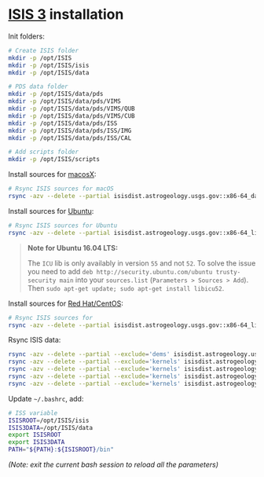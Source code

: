 [ISIS 3](https://isis.astrogeology.usgs.gov) installation
===========================================================

Init folders:
```bash
# Create ISIS folder
mkdir -p /opt/ISIS
mkdir -p /opt/ISIS/isis
mkdir -p /opt/ISIS/data

# PDS data folder
mkdir -p /opt/ISIS/data/pds
mkdir -p /opt/ISIS/data/pds/VIMS
mkdir -p /opt/ISIS/data/pds/VIMS/QUB
mkdir -p /opt/ISIS/data/pds/VIMS/CUB
mkdir -p /opt/ISIS/data/pds/ISS
mkdir -p /opt/ISIS/data/pds/ISS/IMG
mkdir -p /opt/ISIS/data/pds/ISS/CAL

# Add scripts folder
mkdir -p /opt/ISIS/scripts
```

Install sources for  [macosX](https://isis.astrogeology.usgs.gov/documents/InstallGuide/index.html):
```bash
# Rsync ISIS sources for macOS
rsync -azv --delete --partial isisdist.astrogeology.usgs.gov::x86-64_darwin_OSX/isis/ /opt/ISIS/isis/
```

Install sources for  [Ubuntu](https://isis.astrogeology.usgs.gov/documents/InstallGuide/index.html):
```bash
# Rsync ISIS sources for Ubuntu
rsync -azv --delete --partial isisdist.astrogeology.usgs.gov::x86-64_linux_UBUNTU/isis/ /opt/ISIS/isis/
```
> __Note for Ubuntu 16.04 LTS:__
>
> The `ICU` lib is only availably in version `55` and not `52`.
> To solve the issue you need to add
> `deb http://security.ubuntu.com/ubuntu trusty-security main`
> into your `sources.list` (`Parameters > Sources > Add`).
> Then `sudo apt-get update; sudo apt-get install libicu52`.

Install sources for  [Red Hat/CentOS](https://isis.astrogeology.usgs.gov/documents/InstallGuide/index.html):
```bash
# Rsync ISIS sources for 
rsync -azv --delete --partial isisdist.astrogeology.usgs.gov::x86-64_linux_RHEL/isis/ /opt/ISIS/isis/
```

Rsync ISIS data:
```bash
rsync -azv --delete --partial --exclude='dems' isisdist.astrogeology.usgs.gov::isis3data/data/base /opt/ISIS/data/
rsync -azv --delete --partial --exclude='kernels' isisdist.astrogeology.usgs.gov::isis3data/data/voyager1 /opt/ISIS/data/
rsync -azv --delete --partial --exclude='kernels' isisdist.astrogeology.usgs.gov::isis3data/data/voyager2 /opt/ISIS/data/
rsync -azv --delete --partial --exclude='kernels' isisdist.astrogeology.usgs.gov::isis3data/data/newhorizons /opt/ISIS/data/
rsync -azv --delete --partial --exclude='kernels' isisdist.astrogeology.usgs.gov::isis3data/data/cassini /opt/ISIS/data/
```

Update `~/.bashrc`, add:
```bash
# ISS variable
ISISROOT=/opt/ISIS/isis
ISIS3DATA=/opt/ISIS/data
export ISISROOT
export ISIS3DATA
PATH="${PATH}:${ISISROOT}/bin"
```
_(Note: exit the current bash session to reload all the parameters)_

